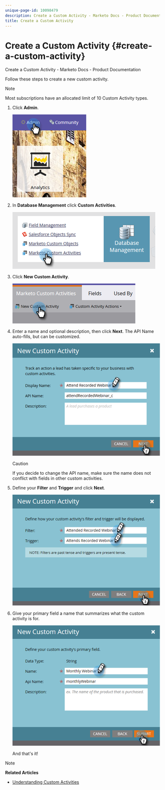 ```yaml
---
unique-page-id: 10098479
description: Create a Custom Activity - Marketo Docs - Product Documentation
title: Create a Custom Activity
---
```


# Create a Custom Activity {#create-a-custom-activity}

Create a Custom Activity - Marketo Docs - Product Documentation

Follow these steps to create a new custom activity.

>[!NOTE]
>
>Most subscriptions have an allocated limit of 10 Custom Activity types.

1. Click **Admin**.

   ![](assets/one.png)

1. In **Database Management** click **Custom Activities**.

   ![](assets/two.png)

1. Click **New Custom Activity**.

   ![](assets/three.png)

1. Enter a name and optional description, then click **Next**. The API Name auto-fills, but can be customized.

   ![](assets/four.png)

   >[!CAUTION]
   >
   >If you decide to change the API name, make sure the name does not conflict with fields in other custom activities.

1. Define your **Filter** and **Trigger** and click **Next**.

   ![](assets/five.png)

1. Give your primary field a name that summarizes what the custom activity is for.

   ![](assets/six.png)

   And that's it!

>[!NOTE]
>
>**Related Articles**
>
>* [Understanding Custom Activities](understanding-custom-activities.md)
>

